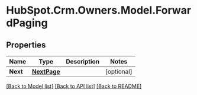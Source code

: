 # HubSpot.Crm.Owners.Model.ForwardPaging

## Properties

Name | Type | Description | Notes
------------ | ------------- | ------------- | -------------
**Next** | [**NextPage**](NextPage.md) |  | [optional] 

[[Back to Model list]](../README.md#documentation-for-models) [[Back to API list]](../README.md#documentation-for-api-endpoints) [[Back to README]](../README.md)

